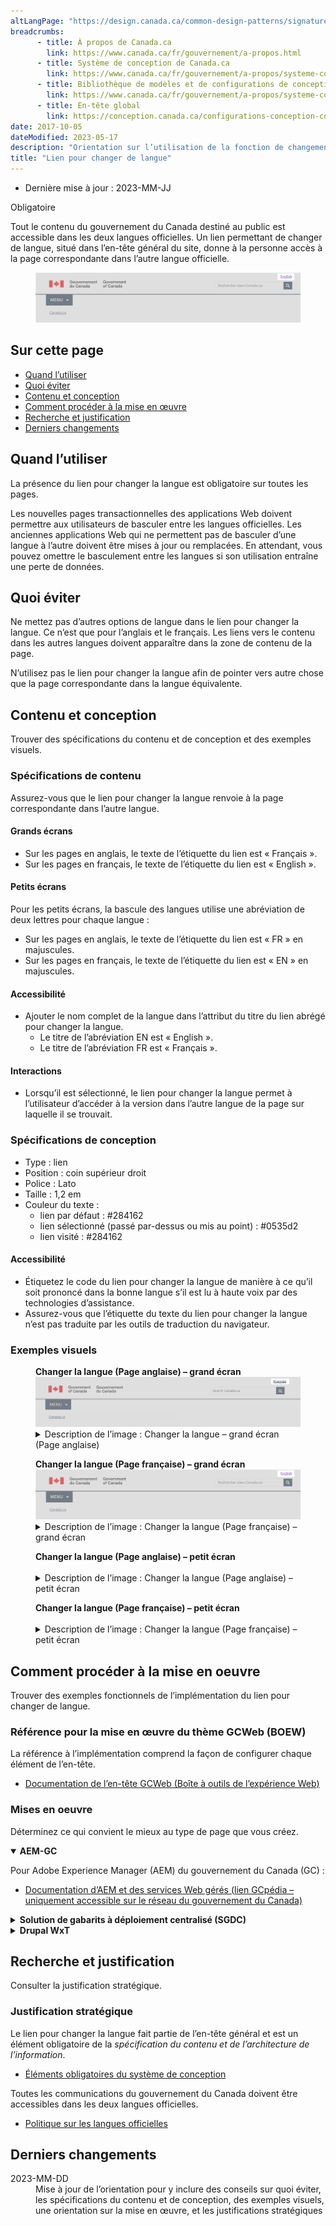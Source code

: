 ```yaml
---
altLangPage: "https://design.canada.ca/common-design-patterns/signature.html"
breadcrumbs:
      - title: À propos de Canada.ca
        link: https://www.canada.ca/fr/gouvernement/a-propos.html
      - title: Système de conception de Canada.ca
        link: https://www.canada.ca/fr/gouvernement/a-propos/systeme-conception.html
      - title: Bibliothèque de modèles et de configurations de conception
        link: https://www.canada.ca/fr/gouvernement/a-propos/systeme-conception/bibliotheque-modeles.html	
      - title: En-tête global
        link: https://conception.canada.ca/configurations-conception-communes/en-tete-general.html
date: 2017-10-05
dateModified: 2023-05-17
description: "Orientation sur l’utilisation de la fonction de changement de langue sur le site Canada.ca Le contenu du gouvernement du Canada est offert dans les deux langues officielles. Un lien permettant de changer de langue, situé dans l’en-tête général du site, donne à la personne accès à la page correspondante dans l’autre langue officielle."
title: "Lien pour changer de langue"
---
```

<div class="cnt-wdth-lmtd">
  <div class="row">
    <div class="col-md-12 pull-left">
      <ul class="list-inline small mrgn-bttm-sm" id="list-inline-desktop-only">
        <li class="mrgn-rght-lg">Dernière mise à jour&nbsp;: 2023-MM-JJ</li>
      </ul>
    </div>
  </div>
  <p><span class="label label-danger">Obligatoire</span></p>
  <p>Tout le contenu du gouvernement du Canada destiné au public est accessible dans les deux langues officielles. Un lien permettant de changer de langue, situé dans l’en-tête général du site, donne à la personne accès à la page correspondante dans l’autre langue officielle.</p>
  <div class="pattern-demo mrgn-tp-lg">
    <figure class="mrgn-bttm-sm"><img src="../../images/01-lang-toggle-fr.png" class="img-responsive" alt=""></figure>
  </div>
  <section>
    <h2>Sur cette page</h2>
    <ul>
      <li><a href="#quand">Quand l’utiliser</a></li>
      <li><a href="#eviter">Quoi éviter</a></li>
      <li><a href="#contenu">Contenu et conception</a></li>
      <li><a href="#implementation">Comment procéder à la mise en œuvre</a></li>
      <li><a href="#recherche">Recherche et justification</a></li>
      <li><a href="#changements">Derniers changements</a></li>
    </ul>
  </section>
  <h2 id="quand">Quand l’utiliser</h2>
  <p>La présence du lien pour changer la langue est obligatoire sur toutes les pages.</p>
  <p>Les nouvelles pages transactionnelles des applications Web doivent permettre aux utilisateurs de basculer entre les langues officielles. Les anciennes applications Web qui ne permettent pas de basculer d’une langue à l’autre doivent être mises à jour ou remplacées. En attendant, vous pouvez omettre le basculement entre les langues si son utilisation entraîne une perte de données.</p>
  <h2 id="eviter">Quoi éviter</h2>
  <p>Ne mettez pas d’autres options de langue dans le lien pour changer la langue. Ce n’est que pour l’anglais et le français. Les liens vers le contenu dans les autres langues doivent apparaître dans la zone de contenu de la page.</p>
  <p>N’utilisez pas le lien pour changer la langue afin de pointer vers autre chose que la page correspondante dans la langue équivalente.</p>
  <h2 id="contenu">Contenu et conception</h2>
  <p>Trouver des spécifications du contenu et de conception et des exemples visuels.</p>
  <h3>Spécifications de contenu</h3>
  <p>Assurez-vous que le lien pour changer la langue renvoie à la page correspondante dans l’autre langue.</p>
  <h4>Grands écrans</h4>
  <ul>
    <li>Sur les pages en anglais, le texte de l’étiquette du lien est &laquo;&nbsp;Français&nbsp;&raquo;.</li>
    <li>Sur les pages en français, le texte de l’étiquette du lien est &laquo;&nbsp;English&nbsp;&raquo;.</li>
  </ul>
  <h4>Petits écrans</h4>
  <p>Pour les petits écrans, la bascule des langues utilise une abréviation de deux lettres pour chaque langue&nbsp;:</p>
  <ul>
    <li>Sur les pages en anglais, le texte de l’étiquette du lien est &laquo;&nbsp;FR&nbsp;&raquo; en majuscules.</li>
    <li>Sur les pages en français, le texte de l’étiquette du lien est &laquo;&nbsp;EN&nbsp;&raquo; en majuscules.</li>
  </ul>
  <h4>Accessibilité</h4>
  <ul>
    <li>Ajouter le nom complet de la langue dans l’attribut du titre du lien abrégé pour changer la langue.
      <ul>
        <li>Le titre de l’abréviation EN est &laquo;&nbsp;English&nbsp;&raquo;.</li>
        <li>Le titre de l’abréviation FR est &laquo;&nbsp;Français&nbsp;&raquo;.</li>
      </ul>
    </li>
  </ul>
  <h4>Interactions</h4>
  <ul>
    <li>Lorsqu’il est sélectionné, le lien pour changer la langue permet à l’utilisateur d’accéder à la version dans l’autre langue de la page sur laquelle il se trouvait.</li>
  </ul>
  <h3>Spécifications de conception</h3>
  <ul>
    <li>Type&nbsp;: lien</li>
    <li>Position&nbsp;: coin supérieur droit</li>
    <li>Police&nbsp;: Lato</li>
    <li>Taille&nbsp;: 1,2 em</li>
    <li>Couleur du texte&nbsp;:
      <ul>
        <li>lien par défaut&nbsp;: #284162</li>
        <li>lien sélectionné (passé par-dessus ou mis au point)&nbsp;: #0535d2</li>
        <li>lien visité&nbsp;: #284162</li>
      </ul>
    </li>
  </ul>
  <h4>Accessibilité</h4>
  <ul>
    <li>Étiquetez le code du lien pour changer la langue de manière à ce qu’il soit prononcé dans la bonne langue s’il est lu à haute voix par des technologies d’assistance.</li>
    <li>Assurez-vous que l’étiquette du texte du lien pour changer la langue n’est pas traduite par les outils de traduction du navigateur.</li>
  </ul>
  <h3>Exemples visuels</h3>
  <div class="pattern-demo mrgn-tp-lg">
    <figure>
      <figcaption><b>Changer la langue (Page anglaise) – grand écran</b></figcaption>
      <img src="../../images/01-lang-toggle-en.png" class="img-responsive" alt="">
      <details class="mrgn-tp-md">
        <summary class="wb-toggle small" data-toggle="{&quot;print&quot;:&quot;on&quot;}">Description de l’image&nbsp;:  Changer la langue – grand écran (Page anglaise)</summary>
        <p class="mrgn-tp-lg">En-tête standard d’une page Canada.ca en anglais avec mise en surbrillance du mot lié Français dans le coin supérieur droit.</p>
      </details>
    </figure>
  </div>
  <div class="pattern-demo mrgn-tp-lg">
    <figure>
      <figcaption><b>Changer la langue (Page française) – grand écran </b></figcaption>
      <img src="../../images/01-lang-toggle-fr.png" class="img-responsive" alt="">
      <details class="mrgn-tp-md">
        <summary class="wb-toggle small" data-toggle="{&quot;print&quot;:&quot;on&quot;}">Description de l’image&nbsp;: Changer la langue (Page française) – grand écran</summary>
        <p class="mrgn-tp-lg">En-tête standard d’une page Canada.ca en français avec mise en surbrillance du mot lié English dans le coin supérieur droit.</p>
      </details>
    </figure>
  </div>
  <div class="pattern-demo mrgn-tp-lg">
    <figure>
      <figcaption><b>Changer la langue (Page anglaise) – petit écran</b></figcaption>
      <img src="../images/01-lang-toggle-sm-en.png" class="img-responsive" alt="">
      <details class="mrgn-tp-md">
        <summary class="wb-toggle small" data-toggle="{&quot;print&quot;:&quot;on&quot;}">Description de l’image&nbsp;: Changer la langue (Page anglaise) – petit écran</summary>
        <p class="mrgn-tp-lg">En-tête standard d’une page Canada.ca en anglais avec mise en surbrillance de l’abréviation liée FR dans le coin supérieur droit.</p>
      </details>
    </figure>
  </div>
  <div class="pattern-demo mrgn-tp-lg">
    <figure>
      <figcaption><b>Changer la langue (Page française) – petit écran</b></figcaption>
      <img src="../images/01-lang-toggle-sm-fr.png" class="img-responsive" alt="">
      <details class="mrgn-tp-md">
        <summary class="wb-toggle small" data-toggle="{&quot;print&quot;:&quot;on&quot;}">Description de l’image&nbsp;: Changer la langue (Page française) – petit écran</summary>
        <p class="mrgn-tp-lg">En-tête standard d’une page Canada.ca en français avec mise en surbrillance de l’abréviation liée EN dans le coin supérieur droit.</p>
      </details>
    </figure>
  </div>
  <h2 id="implementation">Comment procéder à la mise en oeuvre</h2>
  <p>Trouver des exemples fonctionnels de l’implémentation du lien pour changer de langue.</p>
  <h3>Référence pour la mise en œuvre du thème GCWeb (BOEW)</h3>
  <p>La référence à l’implémentation comprend la façon de configurer chaque élément de l’en-tête.</p>
  <ul>
    <li><a href="https://wet-boew.github.io/GCWeb/sites/header/header-docs-fr.html">Documentation de l’en-tête GCWeb (Boîte à outils de l’expérience Web)</a></li>
  </ul>
  <h3>Mises en oeuvre</h3>
  <p>Déterminez ce qui convient le mieux au type de page que vous créez.</p>
</div>
<div class="row">
  <div class="col-md-8">
    <div class="wb-tabs mrgn-tp-lg">
      <div class="tabpanels">
        <details id="004" open="open">
          <summary><strong>AEM-GC</strong></summary>
          <p class="mrgn-tp-lg">Pour Adobe Experience Manager (AEM) du gouvernement du Canada (GC)&nbsp;:</p>
          <ul>
            <li><a href="https://www.gcpedia.gc.ca/wiki/Documentation_d%27AEM_sp%C3%A9cifique_au_GC_6.5">Documentation d’AEM et des services Web gérés (lien GCpédia – uniquement accessible sur le réseau du gouvernement du Canada)</a></li>
          </ul>
        </details>
        <details id="005">
          <summary><strong>Solution de gabarits à déploiement centralisé (SGDC)</strong></summary>
          <p class="mrgn-tp-lg">Pour la Solution de gabarits à déploiement centralisé (SGDC)&nbsp;:</p>
          <ul>
            <li><a href="https://drupalwxt.github.io/fr/">Documentation de la SGDC</a></li>
          </ul>
        </details>
        <details id="006">
          <summary><strong>Drupal WxT</strong></summary>
          <p class="mrgn-tp-lg">Pour Drupal WxT&nbsp;:</p>
          <ul>
            <li><a href="https://drupalwxt.github.io/fr/">Documentation de Drupal WxT</a></li>
          </ul>
        </details>
      </div>
    </div>
  </div>
</div>
<div class="cnt-wdth-lmtd">
  <h2 id="recherche">Recherche et justification</h2>
  <p>Consulter la justification stratégique.</p>
  <h3>Justification stratégique</h3>
  <p>Le lien pour changer la langue fait partie de l’en-tête général et est un élément obligatoire de la <cite>spécification du contenu et de l’architecture de l’information</cite>.</p>
  <ul>
    <li><a href="https://www.canada.ca/fr/secretariat-conseil-tresor/services/communications-gouvernementales/specifications-contenu-architecture-information-canada/elements-obligatoires.html">Éléments obligatoires du système de conception</a></li>
  </ul>
  <p>Toutes les communications du gouvernement du Canada doivent être accessibles dans les deux langues officielles.</p>
  <ul>
    <li><a href="https://www.tbs-sct.canada.ca/pol/doc-fra.aspx?id=26160">Politique sur les langues officielles</a></li>
  </ul>
  <h2 id="changements">Derniers changements</h2>
  <dl class="dl-horizontal">
    <dt>
      <time datetime="2023-MM-DD" class="link-muted">2023-MM-DD</time>
    </dt>
    <dd>Mise à jour de l’orientation pour y inclure des conseils sur quoi éviter, les spécifications du contenu et de conception, des exemples visuels, une orientation sur la mise en œuvre, et les justifications stratégiques</dd>
  </dl>
</div>
